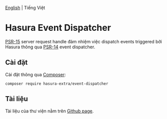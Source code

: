 [English](./README.md) | Tiếng Việt

Hasura Event Dispatcher
=======================

[PSR-15](https://www.php-fig.org/psr/psr-15/) server request handle đảm nhiệm việc dispatch events triggered bởi Hasura thông qua [PSR-14](https://www.php-fig.org/psr/psr-14/) event dispatcher.

Cài đặt
------------

Cài đặt thông qua [Composer](https://getcomposer.org/):

```shell
composer require hasura-extra/event-dispatcher
```

Tài liệu
------

Tài liệu của thư viện nằm trên [Github page](https://hasura-extra.github.io/).
